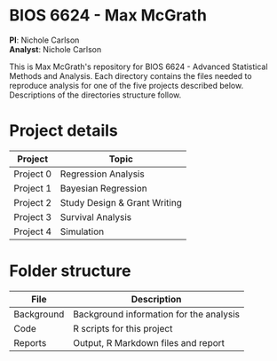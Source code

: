 BIOS 6624 - Max McGrath 
====

**PI**: Nichole Carlson  
**Analyst**: Nichole Carlson  

This is Max McGrath's repository for BIOS 6624 - Advanced Statistical Methods 
and Analysis. Each directory contains the files needed to reproduce
analysis for one of the five projects described below. Descriptions
of the directories structure follow.

Project details
====

| Project | Topic |
| --- | --- |
|Project 0 | Regression Analysis |
|Project 1 | Bayesian Regression |
|Project 2 | Study Design & Grant Writing |
|Project 3 | Survival Analysis |
|Project 4 | Simulation |


Folder structure
====

| File | Description |
| --- | --- |
| Background | Background information for the analysis |
| Code | R scripts for this project |
| Reports | Output, R Markdown files and report |

